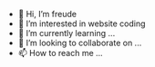 - 👋 Hi, I’m freude
- 👀 I’m interested in website coding
- 🌱 I’m currently learning ...
- 💞️ I’m looking to collaborate on ...
- 📫 How to reach me ...

<!---
I-freude/I-freude is a ✨ special ✨ repository because its `README.md` (this file) appears on your GitHub profile.
You can click the Preview link to take a look at your changes.
--->
